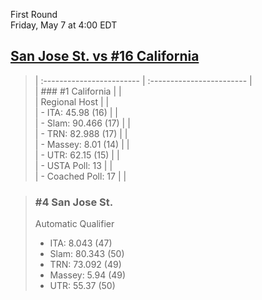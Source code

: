 First Round  
Friday, May 7 at 4:00 EDT
## [San Jose St. vs #16 California](https://www.ncaa.com/game/5833650) 

> | :------------------------ | :------------------------ |  
> | ### #1 California         | |  
> | Regional Host             | |  
> | - ITA: 45.98 (16)         | |  
> | - Slam: 90.466 (17)       | |  
> | - TRN: 82.988 (17)        | |  
> | - Massey: 8.01 (14)       | |  
> | - UTR: 62.15 (15)         | |  
> | - USTA Poll: 13           | |  
> | - Coached Poll: 17        | |  

> ### #4 San Jose St.  
> Automatic Qualifier  
> - ITA: 8.043 (47)  
> - Slam: 80.343 (50)  
> - TRN: 73.092 (49)  
> - Massey: 5.94 (49)  
> - UTR: 55.37 (50)  
